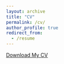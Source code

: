 ```yaml
---
layout: archive
title: "CV"
permalink: /cv/
author_profile: true
redirect_from:
  - /resume
---
```


[Download My CV](https://zahraabashir.github.io/CV.pdf)
